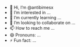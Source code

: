 - 👋 Hi, I’m @antibimesx
- 👀 I’m interested in ...
- 🌱 I’m currently learning ...
- 💞️ I’m looking to collaborate on ...
- 📫 How to reach me ...
- 😄 Pronouns: ...
- ⚡ Fun fact: ...

<!---
antibimesx/antibimesx is a ✨ special ✨ repository because its `README.md` (this file) appears on your GitHub profile.
You can click the Preview link to take a look at your changes.
--->
